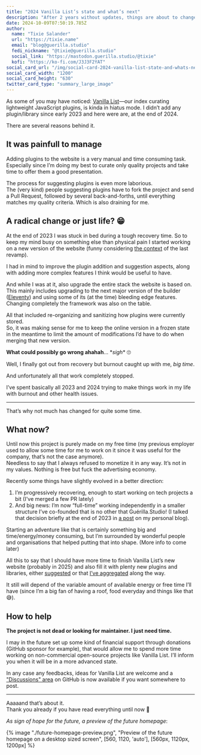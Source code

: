 ```yaml
---
title: "2024 Vanilla List’s state and what’s next"
description: "After 2 years without updates, things are about to change!"
date: 2024-10-09T07:50:19.785Z
author:
  name: "Tixie Salander"
  url: "https://tixie.name"
  email: "blog@guerilla.studio"
  fedi_nickname: "@tixie@guerilla.studio"
  social_link: "https://mastodon.guerilla.studio/@tixie"
  kofi: "https://ko-fi.com/J3J3F2YAT"
social_card_url: "/img/social-card-2024-vanilla-list-state-and-whats-next.png"
social_card_width: "1200"
social_card_height: "630"
twitter_card_type: "summary_large_image"
---
```


As some of you may have noticed: [Vanilla List](https://vanillalist.top)—our index curating lightweight JavaScript plugins, is kinda in hiatus mode. I didn’t add any plugin/library since early 2023 and here were are, at the end of 2024.

There are several reasons behind it.

## It was painfull to manage

Adding plugins to the website is a very manual and time consuming task.\
Especially since I’m doing my best to curate only quality projects and take time to offer them a good presentation.


The process for suggesting plugins is even more laborious.\
The (very kind) people suggesting plugins have to fork the project and send a Pull Request,
followed by several back-and-forths, until everything matches my quality criteria. Which is also draining for me.

## A radical change or just life? 😁

At the end of 2023 I was stuck in bed during a tough recovery time. So to keep my mind busy on something else than physical pain I started working on a new version of the website (funny considering [the context](https://tixie.name/logs/03-01-2021-11-21-am/) of the last revamp).

I had in mind to improve the plugin addition and suggestion aspects, along with adding more complex features I think would be useful to have.

And while I was at it, also upgrade the entire stack the website is based on. This mainly includes upgrading to the next major version of the builder ([Eleventy](https://www.11ty.dev/)) and using some of its (at the time) bleeding edge features. Changing completely the framework was also on the table.

All that included re-organizing and sanitizing how plugins were currently stored.\
So, it was making sense for me to keep the online version in a frozen state in the meantime to limit the amount of modifications I’d have to do when merging that new version.

**What could possibly go wrong ahahah**… \**sigh*\* 🙄

Well, I finally got out from recovery but burnout caught up with me, *big time*.

And unfortunately all that work completely stopped.

I’ve spent basically all 2023 and 2024 trying to make things work in my life with burnout and other health issues.

---

That’s why not much has changed for quite some time.

## What now?

Until now this project is purely made on my free time (my previous employer used to allow some time for me to work on it since it was useful for the company, that’s not the case anymore).\
Needless to say that I always refused to monetize it in any way. It’s not in my values. Nothing is free but fuck the advertising economy.

Recently some things have slightly evolved in a better direction:
1. I’m progressively recovering, enough to start working on tech projects a bit (I've merged a few PR lately)
2. And big news: I’m now “full-time” working independently in a smaller structure I’ve co-founded that is no other that Guérilla.Studio! (I talked that decision briefly at the end of 2023 in [a post](https://tixie.name/logs/12-20-2023-1-04-end-of-a-chapter/) on my personal blog).

Starting an adventure like that is certainly something big and time/energy/money consuming, but I’m surrounded by wonderful people and organisations that helped putting that into shape. (More info to come later)

All this to say that I should have more time to finish Vanilla List’s new website (probably in 2025) and also fill it with plenty new plugins and libraries, either [suggested](https://github.com/GuerillaStudio/vanillalist/labels/plugin%20suggestion) or that [I’ve aggregated](https://github.com/stars/TixieSalander/lists/vanilla-list-todo) along the way.

It still will depend of the variable amount of available energy or free time I’ll have (since I’m a big fan of having a roof, food everyday and things like that 😅).

## How to help

**The project is not dead or looking for maintainer. I just need time.**

I may in the future set up some kind of financial support through donations (GitHub sponsor for example), that would allow me to spend more time working on non-commercial open-source projects like Vanilla List. I’ll inform you when it will be in a more advanced state.

In any case any feedbacks, ideas for Vanilla List are welcome and a ["Discussions" area](https://github.com/GuerillaStudio/vanillalist/discussions) on GitHub is now available if you want somewhere to post.

---
Aaaaand that’s about it.\
Thank you already if you have read everything until now 🫶


*As sign of hope for the future, a preview of the future homepage*:

{% image "./future-homepage-preview.png", "Preview of the future homepage on a desktop sized screen", [560, 1120, 'auto'], [560px, 1120px, 1200px] %}
